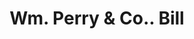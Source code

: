---
doi: 10.7916/D85B1DH3
date_other: '1850'
date_other_textual: 1850-1859
form: printed ephemera
genre:
- Invoices
name:
- Wm. Perry & Co.
object_in_context_url: https://biggert.cul.columbia.edu/items/view/ave_biggert_00477
subject_hierarchical_geographic:
- Boston, Massachusetts, United States
subject_name:
- Wm. Perry & Co.
title: Wm. Perry & Co.. Bill
sort_title: Wm. Perry & Co.. Bill
call_number: ave_biggert_00477
coordinates:
- 42.35805555555556,-71.06361111111111
pid: ave_biggert_00477
identifiers: ave_biggert_00477
thumbnail: https://derivativo-1.library.columbia.edu/iiif/2/ldpd:344194/full/!256,256/0/native.jpg
permalink: "/biggert/ave_biggert_00477/"
layout: iiif-image-page
---